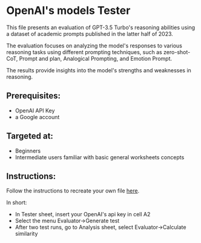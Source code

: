 # OpenAI's models Tester

This file presents an evaluation of GPT-3.5 Turbo's reasoning abilities using a dataset of academic prompts published in the latter half of 2023.

The evaluation focuses on analyzing the model's responses to various reasoning tasks using different prompting techniques, such as zero-shot-CoT, Prompt and plan, Analogical Prompting, and Emotion Prompt.

The results provide insights into the model's strengths and weaknesses in reasoning.

## Prerequisites:

- OpenAI API Key
- a Google account 

## Targeted at:

- Beginners
- Intermediate users familiar with basic general worksheets concepts

## Instructions:

Follow the instructions to recreate your own file [here](https://promptmagic.wordpress.com/2024/02/23/leveraging-appscript-to-assess-gpt-3-5-turbos-performance/).

In short:

- In Tester sheet, insert your OpenAI's api key in cell A2
- Select the menu Evaluator->Generate test
- After two test runs, go to Analysis sheet, select Evaluator->Calculate similarity

  

